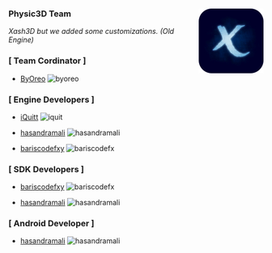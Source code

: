 ### Physic3D Team <img align="right" width="128" height="128" src="https://github.com/byoreo/icons/blob/main/physic3d.png" alt="XASH" />

*Xash3D but we added some customizations. (Old Engine)*

### [ Team Cordinator ]
- [ByOreo](https://github.com/byoreo) <img width="24" height="24" src="https://avatars.githubusercontent.com/u/96012695?s=400&u=40296404ec95ddd3b39b2b5a5ddbc884e768855c&v=4" alt="byoreo" />

### [ Engine Developers ]
- [iQuitt](https://github.com/iQuitt) <img width="24" height="24" src="https://avatars.githubusercontent.com/u/68024106?v=4" alt="iquit" />

- [hasandramali](https://github.com/hasandramali) <img width="24" height="24" src="https://avatars.githubusercontent.com/u/93338836?v=4" alt="hasandramali" />

- [bariscodefxy](https://github.com/bariscodefxy) <img width="24" height="24" src="https://avatars.githubusercontent.com/u/85716242?v=4" alt="bariscodefx" />

### [ SDK Developers ]
- [bariscodefxy](https://github.com/bariscodefxy) <img width="24" height="24" src="https://avatars.githubusercontent.com/u/85716242?v=4" alt="bariscodefx" />

- [hasandramali](https://github.com/hasandramali) <img width="24" height="24" src="https://avatars.githubusercontent.com/u/93338836?v=4" alt="hasandramali" />

### [ Android Developer ]
- [hasandramali](https://github.com/hasandramali) <img width="24" height="24" src="https://avatars.githubusercontent.com/u/93338836?v=4" alt="hasandramali" />
